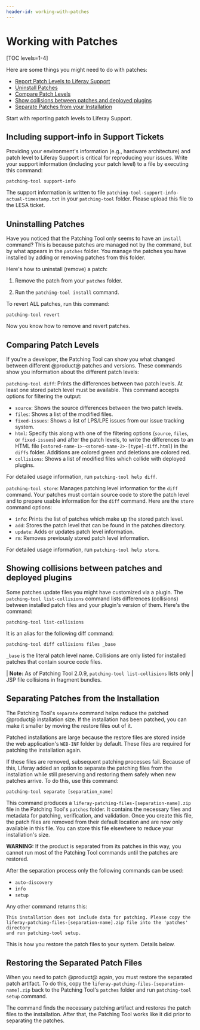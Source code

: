 ```yaml
---
header-id: working-with-patches
---
```


# Working with Patches

[TOC levels=1-4]

Here are some things you might need to do with patches:

- [Report Patch Levels to Liferay Support](#including-support-info-in-support-tickets)
- [Uninstall Patches](#uninstalling-patches) 
- [Compare Patch Levels](#comparing-patch-levels)
- [Show collisions between patches and deployed plugins](#showing-collisions-between-patches-and-deployed-plugins)
- [Separate Patches from your Installation](#separating-patches-from-the-installation)

Start with reporting patch levels to Liferay Support.

## Including support-info in Support Tickets

Providing your environment's information (e.g., hardware architecture) and patch
level to Liferay Support is critical for reproducing your issues. Write your
support information (including your patch level) to a file by executing this
command: 

    patching-tool support-info

The support information is written to file
`patching-tool-support-info-actual-timestamp.txt` in your `patching-tool`
folder. Please upload this file to the LESA ticket.

## Uninstalling Patches

Have you noticed that the Patching Tool only seems to have an `install` command?
This is because patches are managed not by the command, but by what appears in
the `patches` folder. You manage the patches you have installed by adding or
removing patches from this folder.

Here's how to uninstall (remove) a patch:

1.  Remove the patch from your `patches` folder. 

2.  Run the `patching-tool install` command. 

To revert ALL patches, run this command:

    patching-tool revert

Now you know how to remove and revert patches. 

## Comparing Patch Levels

If you're a developer, the Patching Tool can show you what changed between
different @product@ patches and versions. These commands show you information
about the different patch levels:

`patching-tool diff`: Prints the differences between two patch levels. At least
one stored patch level must be available. This command accepts options for
filtering the output: 

- `source`: Shows the source differences between the two patch levels.
- `files`: Shows a list of the modified files.
- `fixed-issues`: Shows a list of LPS/LPE issues from our issue tracking system.
- `html`: Specify this along with one of the filtering options (`source`, 
    `files`, or `fixed-issues`) and after the patch levels, to write the
    differences to an HTML file
    (`<stored-name-1>-<stored-name-2>-[type]-diff.html`) in the `diffs` folder.
    Additions are colored green and deletions are colored red.
- `collisions`: Shows a list of modified files which collide with deployed plugins.

For detailed usage information, run `patching-tool help diff`.

`patching-tool store`: Manages patching level information for the `diff`
command. Your patches must contain source code to store the patch level and to
prepare usable information for the `diff` command. Here are the `store` command
options: 

- `info`: Prints the list of patches which make up the stored patch level.
- `add`: Stores the patch level that can be found in the patches directory.
- `update`: Adds or updates patch level information.
- `rm`: Removes previously stored patch level information.

For detailed usage information, run `patching-tool help store`.

## Showing collisions between patches and deployed plugins

Some patches update files you might have customized via a plugin. The
`patching-tool list-collisions` command lists differences (collisions) between
installed patch files and your plugin's version of them. Here's the command:

    patching-tool list-collisions

It is an alias for the following diff command:

    patching-tool diff collisions files _base

`_base` is the literal patch level name. Collisions are only listed for
installed patches that contain source code files. 

| **Note:** As of Patching Tool 2.0.9, `patching-tool list-collisions` lists only
| JSP file collisions in fragment bundles.

## Separating Patches from the Installation

The Patching Tool's `separate` command helps reduce the patched @product@
installation size. If the installation has been patched, you can make it smaller
by moving the restore files out of it.

Patched installations are large because the restore files are stored inside the
web application's `WEB-INF` folder by default. These files are required for
patching the installation again.

If these files are removed, subsequent patching processes fail. Because of
this, Liferay added an option to separate the patching files from the
installation while still preserving and restoring them safely when new patches
arrive. To do this, use this command: 

    patching-tool separate [separation_name] 
 
This command produces a `liferay-patching-files-[separation-name].zip` file in
the Patching Tool's `patches` folder. It contains the necessary files and
metadata for patching, verification, and validation. Once you create this file,
the patch files are removed from their default location and are now only
available in this file. You can store this file elsewhere to reduce your
installation's size. 

**WARNING:** If the product is separated from its patches in this way, you
cannot run most of the Patching Tool commands until the patches are restored.

After the separation process only the following commands can be used:

- `auto-discovery`
- `info`
- `setup`

Any other command returns this:

    This installation does not include data for patching. Please copy the
    liferay-patching-files-[separation-name].zip file into the 'patches' directory
    and run patching-tool setup. 
 
This is how you restore the patch files to your system. Details below. 

## Restoring the Separated Patch Files
 
When you need to patch @product@ again, you must restore the separated patch
artifact. To do this, copy the `liferay-patching-files-[separation-name].zip`
back to the Patching Tool's `patches` folder and run `patching-tool setup`
command.

The command finds the necessary patching artifact and restores the patch files
to the installation. After that, the Patching Tool works like it did prior to
separating the patches. 
